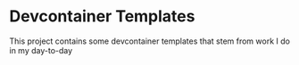 # Devcontainer Templates

This project contains some devcontainer templates that stem from work I do in my day-to-day